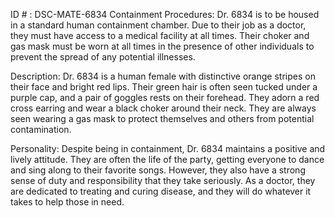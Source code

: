 ID # : DSC-MATE-6834
Containment Procedures:
Dr. 6834 is to be housed in a standard human containment chamber. Due to their job as a doctor, they must have access to a medical facility at all times. Their choker and gas mask must be worn at all times in the presence of other individuals to prevent the spread of any potential illnesses.

Description:
Dr. 6834 is a human female with distinctive orange stripes on their face and bright red lips. Their green hair is often seen tucked under a purple cap, and a pair of goggles rests on their forehead. They adorn a red cross earring and wear a black choker around their neck. They are always seen wearing a gas mask to protect themselves and others from potential contamination.

Personality:
Despite being in containment, Dr. 6834 maintains a positive and lively attitude. They are often the life of the party, getting everyone to dance and sing along to their favorite songs. However, they also have a strong sense of duty and responsibility that they take seriously. As a doctor, they are dedicated to treating and curing disease, and they will do whatever it takes to help those in need.